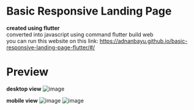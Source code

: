 # Basic Responsive Landing Page
**created using flutter**</br>
converted into javascript using command flutter build web </br>
you can run this website on this link:
https://adnanbayu.github.io/basic-responsive-landing-page-flutter/#/

# Preview
**desktop view**
![image](https://user-images.githubusercontent.com/104254722/218315447-21356700-18d9-4acc-bd87-b942911188cc.png)

**mobile view**
![image](https://user-images.githubusercontent.com/104254722/218315538-fbc613ca-184a-4b32-8102-0784a9b4d094.png)
![image](https://user-images.githubusercontent.com/104254722/218315551-bcbe48ea-d1b1-47e5-a01e-cd033ade2e5e.png)
